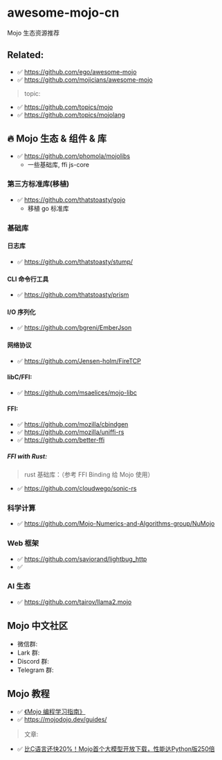 # awesome-mojo-cn

Mojo 生态资源推荐

## Related:

- ✅ https://github.com/ego/awesome-mojo
- ✅ https://github.com/mojicians/awesome-mojo

> topic:

- ✅ https://github.com/topics/mojo
- ✅ https://github.com/topics/mojolang


## 🔥 Mojo 生态 & 组件 & 库


- ✅ https://github.com/phomola/mojolibs
    - 一些基础库, ffi js-core

### 第三方标准库(移植)

- ✅ https://github.com/thatstoasty/gojo
    - 移植 go 标准库

### 基础库

#### 日志库

- ✅ https://github.com/thatstoasty/stump/

#### CLI 命令行工具

- ✅ https://github.com/thatstoasty/prism

#### I/O 序列化

- ✅ https://github.com/bgreni/EmberJson

#### 网络协议

- ✅ https://github.com/Jensen-holm/FireTCP

#### libC/FFI:

- ✅ https://github.com/msaelices/mojo-libc

#### FFI:

- ✅ https://github.com/mozilla/cbindgen
- ✅ https://github.com/mozilla/uniffi-rs
- ✅ https://github.com/better-ffi

##### FFI with Rust:

> rust 基础库：（参考 FFI Binding 给 Mojo 使用）

- ✅ https://github.com/cloudwego/sonic-rs


### 科学计算

- ✅ https://github.com/Mojo-Numerics-and-Algorithms-group/NuMojo


### Web 框架

- ✅ https://github.com/saviorand/lightbug_http
- ✅ 

### AI 生态

- ✅ https://github.com/tairov/llama2.mojo

## Mojo 中文社区

- 微信群:
- Lark 群:
- Discord 群:
- Telegram 群:


## Mojo 教程

- ✅ [《Mojo 编程学习指南》](https://trybetter.larksuite.com/wiki/APobw4BNxiU8JgkwtUpucFD0stc)
- ✅ https://mojodojo.dev/guides/


> 文章:

- ✅ [比C语言还快20%！Mojo首个大模型开放下载，性能达Python版250倍](https://mp.weixin.qq.com/s/_tfMPdaIo6LPDcTXqpy4xw)
